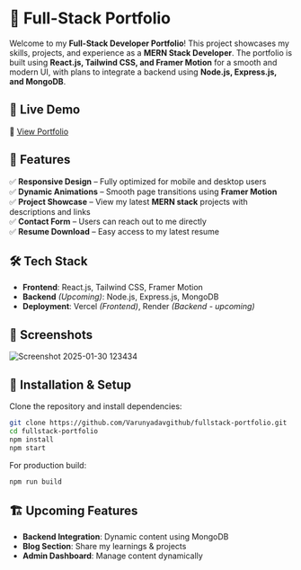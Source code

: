 # 🚀 Full-Stack Portfolio  

Welcome to my **Full-Stack Developer Portfolio**! This project showcases my skills, projects, and experience as a **MERN Stack Developer**. The portfolio is built using **React.js, Tailwind CSS, and Framer Motion** for a smooth and modern UI, with plans to integrate a backend using **Node.js, Express.js, and MongoDB**.  

## 🔗 Live Demo  
🚀 [View Portfolio](https://thecyberdevvarun.vercel.app)   

## 📌 Features  
✅ **Responsive Design** – Fully optimized for mobile and desktop users  
✅ **Dynamic Animations** – Smooth page transitions using **Framer Motion**  
✅ **Project Showcase** – View my latest **MERN stack** projects with descriptions and links  
✅ **Contact Form** – Users can reach out to me directly  
✅ **Resume Download** – Easy access to my latest resume  

## 🛠️ Tech Stack  
- **Frontend**: React.js, Tailwind CSS, Framer Motion  
- **Backend** *(Upcoming)*: Node.js, Express.js, MongoDB  
- **Deployment**: Vercel *(Frontend)*, Render *(Backend - upcoming)*  

## 📸 Screenshots  
![Screenshot 2025-01-30 123434](https://github.com/user-attachments/assets/874a861f-7700-4ca2-b65e-77ad3c61570b)


## 🚀 Installation & Setup  
Clone the repository and install dependencies:  
```bash
git clone https://github.com/Varunyadavgithub/fullstack-portfolio.git
cd fullstack-portfolio
npm install
npm start
```
For production build:  
```bash
npm run build
```

## 🏗️ Upcoming Features  
- **Backend Integration**: Dynamic content using MongoDB  
- **Blog Section**: Share my learnings & projects  
- **Admin Dashboard**: Manage content dynamically  
